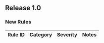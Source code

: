 ## Release 1.0

### New Rules

| Rule ID  | Category | Severity | Notes                                            |
|----------|----------|----------|--------------------------------------------------|